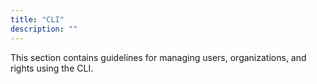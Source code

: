```yaml
---
title: "CLI"
description: ""
---
```


This section contains guidelines for managing users, organizations, and rights using the CLI.
